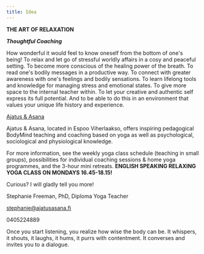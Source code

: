 ```yaml
---
title: Idea
---
```


**THE ART OF RELAXATION**  

**_Thoughtful Coaching_**

How wonderful it would feel to know oneself from the bottom of one's being! To relax and let go of stressful worldly affairs in a 
cosy and peaceful setting. To become more conscious of the healing power of the breath. To read one's 
bodily messages in a productive way. To connect with greater awareness with one's feelings and 
bodily sensations. To learn lifelong tools and knowledge for managing stress and emotional states.
To give more space to the internal teacher within. To let your creative and authentic self express its full potential.
And to be able to do this in an environment that values your unique life history and experience.


<div class="blog">
<script async src="https://static.medium.com/embed.js"></script><a class="m-collection" href="https://medium.com/ajatus-asana">Ajatus & Asana</a>
</div>

Ajatus & Asana, located in Espoo Viherlaakso, offers inspiring pedagogical BodyMind teaching and coaching based on yoga as well as psychological, sociological and physiological knowledge. 


For more information, see the weekly yoga class schedule (teaching in small groups), possibilities for individual coaching 
sessions & home yoga programmes, and the 3-hour mini retreats. **ENGLISH SPEAKING RELAXING YOGA CLASS ON MONDAYS 16.45-18.15!**


Curious? I will gladly tell you more!

Stephanie Freeman, PhD, Diploma Yoga Teacher

[stephanie@ajatusasana.fi](mailto:stephanie@ajatusasana.fi)

0405224889

Once you start listening, you realize how wise the body can be. It whispers, it shouts, it 
laughs, it hums, it purrs with contentment. It converses and invites you to a dialogue.



